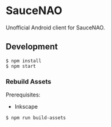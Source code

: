 # SauceNAO

Unofficial Android client for SauceNAO.

## Development

``` shell
$ npm install
$ npm start
```

### Rebuild Assets

Prerequisites:
- Inkscape

``` shell
$ npm run build-assets
```
